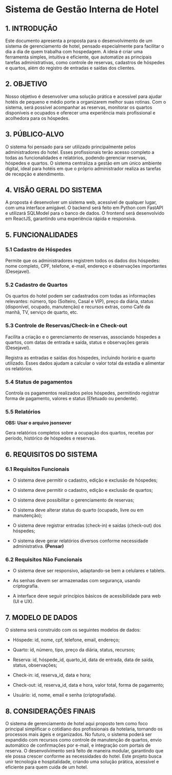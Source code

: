 # Sistema de Gestão Interna de Hotel
## 1. INTRODUÇÃO
Este documento apresenta a proposta para o desenvolvimento de um sistema de gerenciamento de hotel, pensado especialmente para facilitar o dia a dia de quem trabalha com hospedagem. A ideia é criar uma ferramenta simples, intuitiva e eficiente, que automatize as principais tarefas administrativas, como controle de reservas, cadastros de hóspedes e quartos, além do registro de entradas e saídas dos clientes.

## 2. OBJETIVO
Nosso objetivo é desenvolver uma solução prática e acessível para ajudar hotéis de pequeno e médio porte a organizarem melhor suas rotinas. Com o sistema, será possível acompanhar as reservas, monitorar os quartos disponíveis e ocupados e oferecer uma experiência mais profissional e acolhedora para os hóspedes.

## 3. PÚBLICO-ALVO
O sistema foi pensado para ser utilizado principalmente pelos administradores do hotel. Esses profissionais terão acesso completo a todas as funcionalidades e relatórios, podendo gerenciar reservas, hóspedes e quartos. O sistema centraliza a gestão em um único ambiente digital, ideal para hotéis em que o próprio administrador realiza as tarefas de recepção e atendimento.

## 4. VISÃO GERAL DO SISTEMA
A proposta é desenvolver um sistema web, acessível de qualquer lugar, com uma interface amigável. O backend será feito em Python com FastAPI e utilizará SQLModel para o banco de dados. O frontend será desenvolvido em ReactJS, garantindo uma experiência rápida e responsiva.

## 5. FUNCIONALIDADES
### 5.1 Cadastro de Hóspedes
Permite que os administradores registrem todos os dados dos hóspedes: nome completo, CPF, telefone, e-mail, endereço e observações importantes (Desejavel).

### 5.2 Cadastro de Quartos
Os quartos do hotel podem ser cadastrados com todas as informações relevantes: número, tipo (Solteiro, Casal e VIP), preço da diária, status (disponível, ocupado, manutenção) e recursos extras, como Café da manhã, TV, serviço de quarto, etc.

### 5.3 Controle de Reservas/Check-in e Check-out
Facilita a criação e o gerenciamento de reservas, associando hóspedes a quartos, com datas de entrada e saída, status e observações gerais (Desejavel).

Registra as entradas e saídas dos hóspedes, incluindo horário e quarto utilizado. Esses dados ajudam a calcular o valor total da estadia e alimentar os relatórios.

### 5.4 Status de pagamentos
Controla os pagamentos realizados pelos hóspedes, permitindo registrar forma de pagamento, valores e status (Efetuado ou pendente).

### 5.5 Relatórios
**OBS: Usar o arquivo jsonsever**

Gera relatórios completos sobre a ocupação dos quartos, receitas por período, histórico de hóspedes e reservas.

## 6. REQUISITOS DO SISTEMA
### 6.1 Requisitos Funcionais
* O sistema deve permitir o cadastro, edição e exclusão de hóspedes;

* O sistema deve permitir o cadastro, edição e exclusão de quartos;

* O sistema deve possibilitar o gerenciamento de reservas;

* O sistema deve alterar status do quarto (ocupado, livre ou em manutenção);

* O sistema deve registrar entradas (check-in) e saídas (check-out) dos hóspedes;

* O sistema deve gerar relatórios diversos conforme necessidade administrativa. __(Pensar)__

### 6.2 Requisitos Não Funcionais
* O sistema deve ser responsivo, adaptando-se bem a celulares e tablets.

* As senhas devem ser armazenadas com segurança, usando criptografia.

* A interface deve seguir princípios básicos de acessibilidade para web (UI e UX).

## 7. MODELO DE DADOS
O sistema será construído com os seguintes modelos de dados:
* Hóspede: id, nome, cpf, telefone, email, endereço;

* Quarto: id, número, tipo, preço da diária, status, recursos;

* Reserva: id, hóspede_id, quarto_id, data de entrada, data de saída, status, observações;

* Check-in: id, reserva_id, data e hora;

* Check-out: id, reserva_id, data e hora, valor total, forma de pagamento;

* Usuário: id, nome, email e senha (criptografada).

## 8. CONSIDERAÇÕES FINAIS
O sistema de gerenciamento de hotel aqui proposto tem como foco principal simplificar o cotidiano dos profissionais da hotelaria, tornando os processos mais ágeis e organizados. No futuro, o sistema poderá ser expandido com recursos como controle de manutenção de quartos, envio automático de confirmações por e-mail, e integração com portais de reserva. O desenvolvimento será feito de maneira modular, garantindo que ele possa crescer conforme as necessidades do hotel.
Este projeto busca unir tecnologia e hospitalidade, criando uma solução prática, acessível e eficiente para quem cuida de um hotel.
